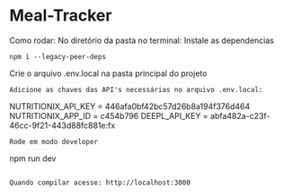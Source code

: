 # Meal-Tracker

Como rodar:
No diretório da pasta no terminal:
Instale as dependencias
```
npm i --legacy-peer-deps
```

Crie o arquivo .env.local na pasta principal do projeto
```
Adicione as chaves das API's necessárias no arquivo .env.local:
```
NUTRITIONIX_API_KEY = 446afa0bf42bc57d26b8a194f376d464
NUTRITIONIX_APP_ID = c454b796
DEEPL_API_KEY = abfa482a-c23f-46cc-9f21-443d88fc881e:fx
```
Rode em modo developer
```
npm run dev
```

Quando compilar acesse: http://localhost:3000
